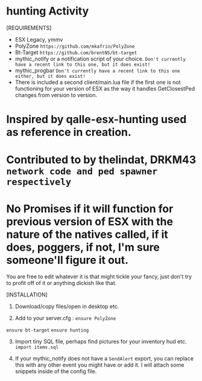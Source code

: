 # hunting Activity

[REQUIREMENTS]
  
* ESX Legacy, ymmv
* PolyZone ``https://github.com/mkafrin/PolyZone``
* Bt-Target ``https://github.com/brentN5/bt-target``
* mythic_notify or a notification script of your choice. ``Don't currently have a recent link to this one, but it does exist!``
* mythic_progbar ``Don't currently have a recent link to this one either, but it does exist!``
* There is included a second client/main.lua file if the first one is not functioning for your version of ESX as the way it handles GetClosestPed changes from version to version.


# Inspired by qalle-esx-hunting used as reference in creation.
# Contributed to by thelindat, DRKM43 ``network code and ped spawner respectively``

# No Promises if it will function for previous version of ESX with the nature of the natives called, if it does, poggers, if not, I'm sure someone'll figure it out.
You are free to edit whatever it is that might tickle your fancy, just don't try to profit off of it or anything dickish like that.

[INSTALLATION]

1) Download/copy files/open in desktop etc.

2) Add to your server.cfg :
``ensure PolyZone``

``ensure bt-target``
``ensure hunting``

3) Import tiny SQL file, perhaps find pictures for your inventory hud etc.
``import items.sql``


4) If your mythic_notify does not have a `SendAlert` export, you can replace this with any other event you might have or add it. I will attach some snippets inside of the config file.
